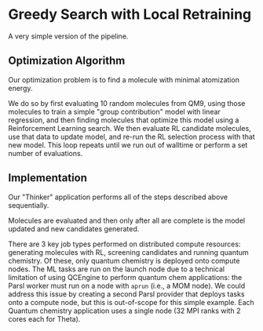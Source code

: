 # Greedy Search with Local Retraining

A very simple version of the pipeline.

## Optimization Algorithm

Our optimization problem is to find a molecule with minimal atomization energy.

We do so by first evaluating 10 random molecules from QM9, using those molecules
to train a simple "group contribution" model with linear regression, and then
finding molecules that optimize this model using a Reinforcement Learning search.
We then evaluate RL candidate molecules, use that data to update model, 
and re-run the RL selection process with that new model.
This loop repeats until we run out of walltime or perform a set number of evaluations.

## Implementation

Our "Thinker" application performs all of the steps described above sequentially.

Molecules are evaluated and then only after all are complete is the model updated
and new candidates generated.

There are 3 key job types performed on distributed compute resources:
 generating molecules with RL, screening candidates and running quantum chemistry.
Of these, only quantum chemistry is deployed onto compute nodes.
The ML tasks are run on the launch node due to a technical limitation of using QCEngine to 
perform quantum chem applications: the Parsl worker must run on a node with `aprun` (i.e., a MOM node).
We could address this issue by creating a second Parsl provider that deploys tasks onto a compute node, 
but this is out-of-scope for this simple example. 
Each Quantum chemistry application uses a single node (32 MPI ranks with 2 cores each for Theta).  
